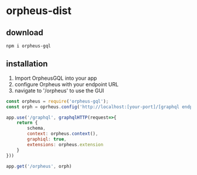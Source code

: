 # orpheus-dist

## download
```
npm i orpheus-gql
```

## installation

1. Import OrpheusGQL into your app
2. configure Orpheus with your endpoint URL
3. navigate to '/orpheus' to use the GUI

``` javascript
const orpheus = require('orpheus-gql');
const orph = oprheus.config('http://localhost:[your-port]/[graphql endpoint]');

app.use('/graphql', graphqlHTTP(request=>{
    return {
        schema,
        context: orpheus.context(),
        graphiql: true,
        extensions: orpheus.extension
    }
}))

app.get('/orpheus', orph)
```

